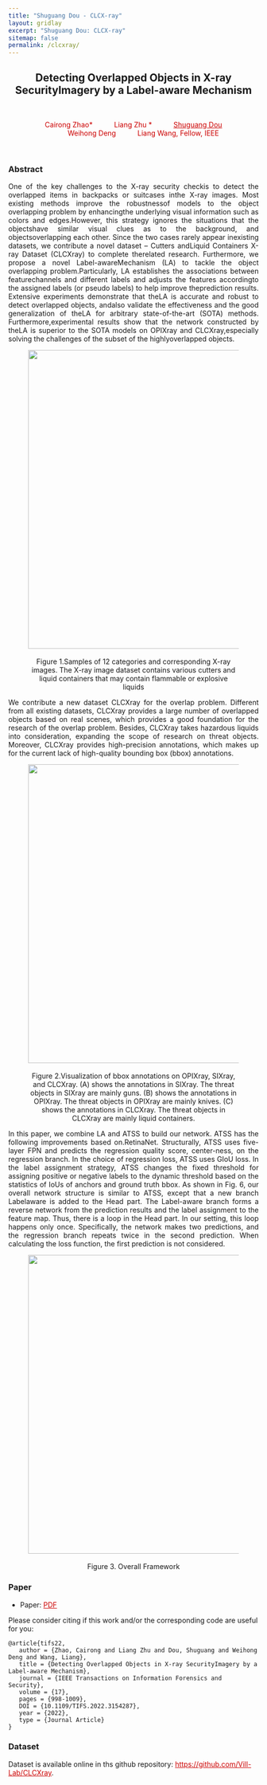 ```yaml
---
title: "Shuguang Dou - CLCX-ray"
layout: gridlay
excerpt: "Shuguang Dou: CLCX-ray"
sitemap: false
permalink: /clcxray/
---
```


[comment]: Title
<h2 align="center"> Detecting Overlapped Objects in X-ray SecurityImagery by a Label-aware Mechanism </h2>
<p>&nbsp;</p>

[comment]: Authors
<p style="text-align: center;">
<a style="color: #CC0000">Cairong Zhao* </a>
&nbsp;&nbsp;&nbsp;&nbsp;&nbsp;&nbsp;&nbsp;&nbsp;&nbsp;
<a style="color: #CC0000">Liang Zhu *</a>
&nbsp;&nbsp;&nbsp;&nbsp;&nbsp;&nbsp;&nbsp;&nbsp;&nbsp;
<a href="https://shuguang-52.github.io/" style="color: #CC0000"> Shuguang Dou </a>
<br/>
&nbsp;&nbsp;&nbsp;&nbsp;&nbsp;&nbsp;&nbsp;&nbsp;&nbsp;
<a style="color: #CC0000">Weihong Deng</a> 
 &nbsp;&nbsp;&nbsp;&nbsp;&nbsp;&nbsp;&nbsp;&nbsp;&nbsp;
<a style="color: #CC0000">Liang Wang, Fellow, IEEE </a>
<br/>
</p>
<p>&nbsp;</p>

[comment]: Abstract
<h3> Abstract </h3>
<p style="text-align:justify; text-justify:inter-ideograph;">One of the key challenges to the X-ray security checkis to detect the overlapped items in backpacks or suitcases inthe X-ray images. Most existing methods improve the robustnessof models to the object overlapping problem by enhancingthe underlying visual information such as colors and edges.However, this strategy ignores the situations that the objectshave similar visual clues as to the background, and objectsoverlapping each other. Since the two cases rarely appear inexisting datasets, we contribute a novel dataset – Cutters andLiquid Containers X-ray Dataset (CLCXray) to complete therelated research. Furthermore, we propose a novel Label-awareMechanism (LA) to tackle the object overlapping problem.Particularly, LA establishes the associations between featurechannels and different labels and adjusts the features accordingto the assigned labels (or pseudo labels) to help improve theprediction results. Extensive experiments demonstrate that theLA is accurate and robust to detect overlapped objects, andalso validate the effectiveness and the good generalization of theLA for arbitrary state-of-the-art (SOTA) methods. Furthermore,experimental results show that the network constructed by theLA is superior to the SOTA models on OPIXray and CLCXray,especially solving the challenges of the subset of the highlyoverlapped objects.</p>

<center>
<figure>
		<div id="projectid">
    <img src="{{ site.url }}{{ site.baseurl }}/images/pubpic/22_tifs_clcxray.jpg" width="600px" />
		</div>
<figcaption>
<br>
Figure 1.Samples of 12 categories and corresponding X-ray images. The X-ray image dataset contains various cutters and liquid containers that may contain flammable or explosive liquids
</figcaption>
</figure>
</center>

<p style="text-align:justify; text-justify:inter-ideograph;">
We contribute a new dataset CLCXray for the overlap problem. Different from all existing datasets, CLCXray provides a large number of overlapped objects based
on real scenes, which provides a good foundation for the research of the overlap problem. Besides, CLCXray takes hazardous liquids into consideration, expanding the
scope of research on threat objects. Moreover, CLCXray provides high-precision annotations, which makes up for the current lack of high-quality bounding box (bbox) annotations. </p>

<center>
<figure>
		<div id="projectid">
    <img src="{{ site.url }}{{ site.baseurl }}/images/projectpic/22_clcxray_bbox.png" width="600px" />
		</div>

<figcaption>
<br>
Figure 2.Visualization of bbox annotations on OPIXray, SIXray, and CLCXray. (A) shows the annotations in SIXray. The threat objects in SIXray are mainly guns. (B) shows the annotations in OPIXray. The threat objects in OPIXray are mainly knives. (C) shows the annotations in CLCXray. The threat objects in CLCXray are mainly liquid containers.
</figcaption>
</figure>
</center>
<p style="text-align:justify; text-justify:inter-ideograph;">In this paper, we combine LA and ATSS to build our network. ATSS has the following improvements based on.RetinaNet. Structurally, ATSS uses five-layer FPN and predicts the regression quality score, center-ness, on the regression branch. In the choice of regression loss, ATSS uses GIoU loss. In the label assignment strategy, ATSS changes the fixed threshold for assigning positive or negative labels to the dynamic threshold based on the statistics of IoUs of anchors and ground truth bbox. As shown in Fig. 6, our overall network structure is similar to ATSS, except that a new branch Labelaware is added to the Head part. The Label-aware branch forms a reverse network from the prediction results and the label assignment to the feature map. Thus, there is a loop in the Head part. In our setting, this loop happens only once. Specifically, the network makes two predictions, and the regression branch repeats twice in the second prediction. When calculating the loss function, the first prediction is not considered.</p>

<center>
<figure>
		<div id="projectid">
    <img src="{{ site.url }}{{ site.baseurl }}/images/projectpic/22_clcxray_pipeline.png" width="600px" />
		</div>
<figcaption>
<br>
Figure 3. Overall Framework
</figcaption>
</figure>
</center>


[comment]: Paper
<h3> Paper </h3>

- Paper: <a href="{{ site.url }}{{ site.baseurl }}/papers/22tifs_clcxray.pdf" style="color: #CC0000"> PDF </a>

Please consider citing if this work and/or the corresponding code are useful for you:

```
@article{tifs22,
   author = {Zhao, Cairong and Liang Zhu and Dou, Shuguang and Weihong Deng and Wang, Liang},
   title = {Detecting Overlapped Objects in X-ray SecurityImagery by a Label-aware Mechanism},
   journal = {IEEE Transactions on Information Forensics and Security},
   volume = {17},
   pages = {998-1009},
   DOI = {10.1109/TIFS.2022.3154287},
   year = {2022},
   type = {Journal Article}
}
```

[comment]: Dataset
<h3> Dataset </h3>
Dataset is available online in ths github repository:
<a href="https://github.com/Vill-Lab/CLCXray" style="color: #CC0000">https://github.com/Vill-Lab/CLCXray</a>.


